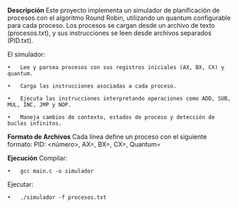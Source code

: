 **Descripción**
Este proyecto implementa un simulador de planificación de procesos con el algoritmo Round Robin, utilizando un quantum configurable para cada proceso.
Los procesos se cargan desde un archivo de texto (procesos.txt), y sus instrucciones se leen desde archivos separados (PID.txt).

El simulador:

	•	Lee y parsea procesos con sus registros iniciales (AX, BX, CX) y quantum.
 
	•	Carga las instrucciones asociadas a cada proceso.
 
	•	Ejecuta las instrucciones interpretando operaciones como ADD, SUB, MUL, INC, JMP y NOP.
 
	•	Maneja cambios de contexto, estados de proceso y detección de bucles infinitos.


 **Formato de Archivos**
 Cada línea define un proceso con el siguiente formato:
PID: <número>, AX=<valor>, BX=<valor>, CX=<valor>, Quantum=<valor>

**Ejecución**
Compilar:

	•	gcc main.c -o simulador

Ejecutar:

	•	./simulador -f procesos.txt
